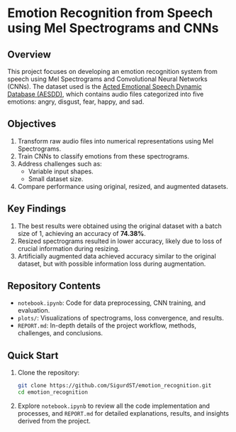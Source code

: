 # Emotion Recognition from Speech using Mel Spectrograms and CNNs

## Overview

This project focuses on developing an emotion recognition system from speech using Mel Spectrograms and Convolutional Neural Networks (CNNs). The dataset used is the [Acted Emotional Speech Dynamic Database (AESDD)](https://dagshub.com/kingabzpro/Acted-Emotional-Speech-Dynamic-Database), which contains audio files categorized into five emotions: angry, disgust, fear, happy, and sad.

## Objectives

1. Transform raw audio files into numerical representations using Mel Spectrograms.
2. Train CNNs to classify emotions from these spectrograms.
3. Address challenges such as:
   - Variable input shapes.
   - Small dataset size.
4. Compare performance using original, resized, and augmented datasets.

## Key Findings

1. The best results were obtained using the original dataset with a batch size of 1, achieving an accuracy of **74.38%**.
2. Resized spectrograms resulted in lower accuracy, likely due to loss of crucial information during resizing.
3. Artificially augmented data achieved accuracy similar to the original dataset, but with possible information loss during augmentation.

## Repository Contents

- `notebook.ipynb`: Code for data preprocessing, CNN training, and evaluation.
- `plots/`: Visualizations of spectrograms, loss convergence, and results.
- `REPORT.md`: In-depth details of the project workflow, methods, challenges, and conclusions.

## Quick Start

1. Clone the repository:  
   ```bash
   git clone https://github.com/SigurdST/emotion_recognition.git
   cd emotion_recognition

2. Explore `notebook.ipynb` to review all the code implementation and processes, and `REPORT.md` for detailed explanations, results, and insights derived from the project.